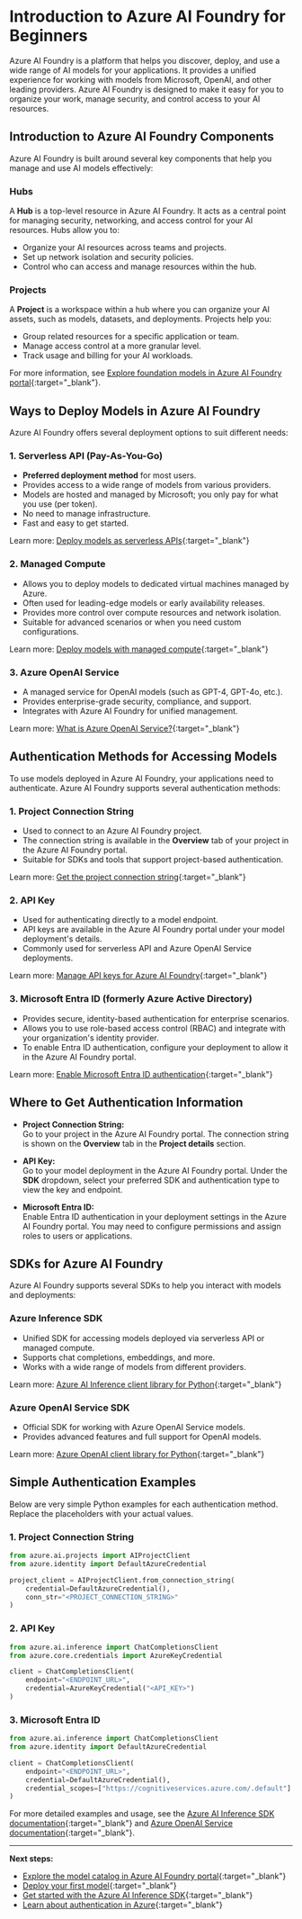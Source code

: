 # Introduction to Azure AI Foundry for Beginners

Azure AI Foundry is a platform that helps you discover, deploy, and use a wide range of AI models for your applications. It provides a unified experience for working with models from Microsoft, OpenAI, and other leading providers. Azure AI Foundry is designed to make it easy for you to organize your work, manage security, and control access to your AI resources.

## Introduction to Azure AI Foundry Components

Azure AI Foundry is built around several key components that help you manage and use AI models effectively:

### Hubs

A **Hub** is a top-level resource in Azure AI Foundry. It acts as a central point for managing security, networking, and access control for your AI resources. Hubs allow you to:

- Organize your AI resources across teams and projects.
- Set up network isolation and security policies.
- Control who can access and manage resources within the hub.

### Projects

A **Project** is a workspace within a hub where you can organize your AI assets, such as models, datasets, and deployments. Projects help you:

- Group related resources for a specific application or team.
- Manage access control at a more granular level.
- Track usage and billing for your AI workloads.

For more information, see [Explore foundation models in Azure AI Foundry portal](https://learn.microsoft.com/azure/ai-foundry/how-to/model-catalog-overview){:target="_blank"}.

## Ways to Deploy Models in Azure AI Foundry

Azure AI Foundry offers several deployment options to suit different needs:

### 1. Serverless API (Pay-As-You-Go)

- **Preferred deployment method** for most users.
- Provides access to a wide range of models from various providers.
- Models are hosted and managed by Microsoft; you only pay for what you use (per token).
- No need to manage infrastructure.
- Fast and easy to get started.

Learn more: [Deploy models as serverless APIs](https://learn.microsoft.com/azure/ai-foundry/how-to/deploy-models-serverless){:target="_blank"}

### 2. Managed Compute

- Allows you to deploy models to dedicated virtual machines managed by Azure.
- Often used for leading-edge models or early availability releases.
- Provides more control over compute resources and network isolation.
- Suitable for advanced scenarios or when you need custom configurations.

Learn more: [Deploy models with managed compute](https://learn.microsoft.com/azure/ai-foundry/how-to/deploy-models-managed){:target="_blank"}

### 3. Azure OpenAI Service

- A managed service for OpenAI models (such as GPT-4, GPT-4o, etc.).
- Provides enterprise-grade security, compliance, and support.
- Integrates with Azure AI Foundry for unified management.

Learn more: [What is Azure OpenAI Service?](https://learn.microsoft.com/azure/ai-services/openai/overview){:target="_blank"}

## Authentication Methods for Accessing Models

To use models deployed in Azure AI Foundry, your applications need to authenticate. Azure AI Foundry supports several authentication methods:

### 1. Project Connection String

- Used to connect to an Azure AI Foundry project.
- The connection string is available in the **Overview** tab of your project in the Azure AI Foundry portal.
- Suitable for SDKs and tools that support project-based authentication.

Learn more: [Get the project connection string](https://learn.microsoft.com/azure/ai-foundry/how-to/project-connection-string){:target="_blank"}

### 2. API Key

- Used for authenticating directly to a model endpoint.
- API keys are available in the Azure AI Foundry portal under your model deployment's details.
- Commonly used for serverless API and Azure OpenAI Service deployments.

Learn more: [Manage API keys for Azure AI Foundry](https://learn.microsoft.com/azure/ai-foundry/how-to/manage-keys){:target="_blank"}

### 3. Microsoft Entra ID (formerly Azure Active Directory)

- Provides secure, identity-based authentication for enterprise scenarios.
- Allows you to use role-based access control (RBAC) and integrate with your organization's identity provider.
- To enable Entra ID authentication, configure your deployment to allow it in the Azure AI Foundry portal.

Learn more: [Enable Microsoft Entra ID authentication](https://learn.microsoft.com/azure/ai-foundry/how-to/enable-entra-id-authentication){:target="_blank"}

## Where to Get Authentication Information

- **Project Connection String:**  
  Go to your project in the Azure AI Foundry portal. The connection string is shown on the **Overview** tab in the **Project details** section.

- **API Key:**  
  Go to your model deployment in the Azure AI Foundry portal. Under the **SDK** dropdown, select your preferred SDK and authentication type to view the key and endpoint.

- **Microsoft Entra ID:**  
  Enable Entra ID authentication in your deployment settings in the Azure AI Foundry portal. You may need to configure permissions and assign roles to users or applications.

## SDKs for Azure AI Foundry

Azure AI Foundry supports several SDKs to help you interact with models and deployments:

### Azure Inference SDK

- Unified SDK for accessing models deployed via serverless API or managed compute.
- Supports chat completions, embeddings, and more.
- Works with a wide range of models from different providers.

Learn more: [Azure AI Inference client library for Python](https://aka.ms/aiservices/inference){:target="_blank"}

### Azure OpenAI Service SDK

- Official SDK for working with Azure OpenAI Service models.
- Provides advanced features and full support for OpenAI models.

Learn more: [Azure OpenAI client library for Python](https://learn.microsoft.com/azure/ai-services/openai/quickstart-client-library){:target="_blank"}

## Simple Authentication Examples

Below are very simple Python examples for each authentication method. Replace the placeholders with your actual values.

### 1. Project Connection String

```python
from azure.ai.projects import AIProjectClient
from azure.identity import DefaultAzureCredential

project_client = AIProjectClient.from_connection_string(
    credential=DefaultAzureCredential(),
    conn_str="<PROJECT_CONNECTION_STRING>"
)
```

### 2. API Key

```python
from azure.ai.inference import ChatCompletionsClient
from azure.core.credentials import AzureKeyCredential

client = ChatCompletionsClient(
    endpoint="<ENDPOINT_URL>",
    credential=AzureKeyCredential("<API_KEY>")
)
```

### 3. Microsoft Entra ID

```python
from azure.ai.inference import ChatCompletionsClient
from azure.identity import DefaultAzureCredential

client = ChatCompletionsClient(
    endpoint="<ENDPOINT_URL>",
    credential=DefaultAzureCredential(),
    credential_scopes=["https://cognitiveservices.azure.com/.default"]
)
```

For more detailed examples and usage, see the [Azure AI Inference SDK documentation](https://aka.ms/aiservices/inference){:target="_blank"} and [Azure OpenAI Service documentation](https://learn.microsoft.com/azure/ai-services/openai/overview){:target="_blank"}.

---

**Next steps:**

- [Explore the model catalog in Azure AI Foundry portal](https://learn.microsoft.com/azure/ai-foundry/how-to/model-catalog-overview){:target="_blank"}
- [Deploy your first model](https://learn.microsoft.com/azure/ai-foundry/how-to/deploy-models-serverless){:target="_blank"}
- [Get started with the Azure AI Inference SDK](https://aka.ms/aiservices/inference){:target="_blank"}
- [Learn about authentication in Azure](https://learn.microsoft.com/azure/ai-foundry/how-to/enable-entra-id-authentication){:target="_blank"}